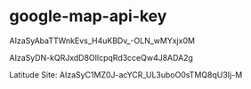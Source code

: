 # google-map-api-key
AIzaSyAbaTTWnkEvs_H4uKBDv_-OLN_wMYxjx0M


AIzaSyDN-kQRJxdD8OIlcpqRd3cceQw4J8ADA2g



Latitude Site: AIzaSyC1MZ0J-acYCR_UL3uboO0sTMQ8qU3Ij-M
